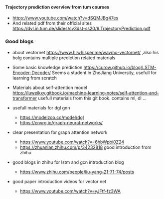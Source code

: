 
 #### Trajectory prediction overview from tum courses
   - https://www.youtube.com/watch?v=dSQMJBg47es
   - And related pdf from their official sites https://dvl.in.tum.de/slides/cv3dst-ss20/9.TrajectoryPrediction.pdf
### Good blogs
 - about vectornet https://www.hrwhisper.me/waymo-vectornet/ ,also his bolg contains multiple prediction related materials
 - Some basic  knowledge prediction https://curow.github.io/blog/LSTM-Encoder-Decoder/ Seems a student in ZheJiang University, 
  usefull for learning from scratch
  - Materials about self-attention model https://luweikxy.gitbook.io/machine-learning-notes/self-attention-and-transformer
    usefull materials from this git book. contains ml, dl ...
    
 - usefull materials for dgl gnn 
    - https://modelzoo.co/model/dgl
    - https://cnvrg.io/graph-neural-networks/
 - clear presentation for graph attention network
    - https://www.youtube.com/watch?v=6hbWpbi0Z24
    - https://zhuanlan.zhihu.com/p/34232818 good introduction from zhihu
 
 - good blogs in zhihu for lstm and gcn introduction blog
   - https://www.zhihu.com/people/liu-yang-21-71-74/posts
 
  - good paper introduction  videos for vector net 
    - https://www.youtube.com/watch?v=yJFtf-fz3WA
 
